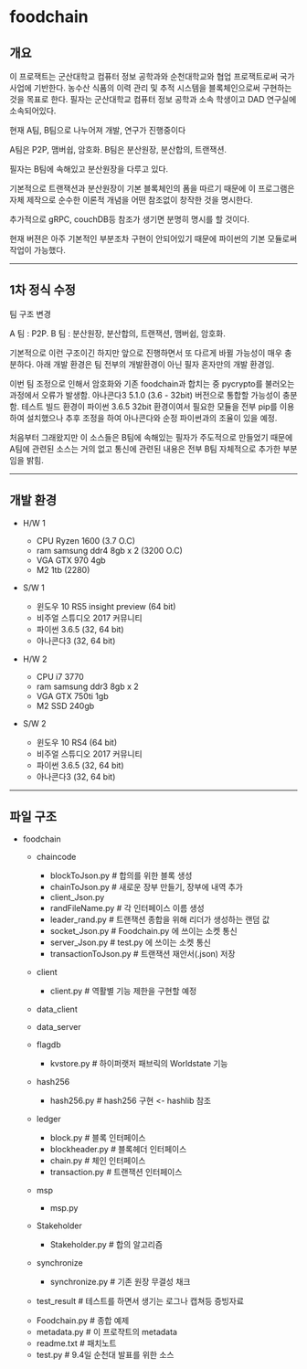 # foodchain
## 개요
이 프로잭트는 군산대학교 컴퓨터 정보 공학과와 순천대학교와 협업 프로잭트로써 국가 사업에 기반한다.
농수산 식품의 이력 관리 및 추적 시스템을 블록체인으로써 구현하는 것을 목표로 한다.
필자는 군산대학교 컴퓨터 정보 공학과 소속 학생이고 DAD 연구실에 소속되어있다.

현재 A팀, B팀으로 나누어져 개발, 연구가 진행중이다

A팀은 P2P, 맴버쉽, 암호화.
B팀은 분산원장, 분산합의, 트랜잭션.

필자는 B팀에 속해있고 분산원장을 다루고 있다.

기본적으로 트랜잭션과 분산원장이 기본 블록체인의 폼을 따르기 때문에
이 프로그램은 자체 제작으로 순수한 이론적 개념을 어떤 참조없이 창작한 것을 명시한다.

추가적으로 gRPC, couchDB등 참조가 생기면 분명히 명시를 할 것이다.

현재 버젼은 아주 기본적인 부분조차 구현이 안되어있기 때문에 파이썬의 기본 모듈로써 작업이 가능했다.

***

## 1차 정식 수정
팀 구조 변경

A 팀 : P2P.
B 팀 : 분산원장, 분산합의, 트랜잭션, 맴버쉽, 암호화.

기본적으로 이런 구조이긴 하지만 앞으로 진행하면서 또 다르게 바뀔 가능성이 매우 충분하다.
아래 개발 환경은 팀 전부의 개발환경이 아닌 필자 혼자만의 개발 환경임.

이번 팀 조정으로 인해서 암호화와 기존 foodchain과 합치는 중 pycrypto를 불러오는 과정에서 오류가 발생함.
아나콘다3 5.1.0 (3.6 - 32bit) 버전으로 통합할 가능성이 충분함.
테스트 빌드 환경이 파이썬 3.6.5 32bit 환경이여서 필요한 모듈을 전부 pip를 이용하여 설치했으나 추후 조정을 하여 아나콘다와 순정 파이썬과의 조율이 있을 예정.

처음부터 그래왔지만 이 소스들은 B팀에 속해있는 필자가 주도적으로 만들었기 때문에 A팀에 관련된 소스는 거의 없고 통신에 관련된 내용은 전부 B팀 자체적으로 추가한 부분임을 밝힘.


***
## 개발 환경
* H/W 1
	- CPU
		Ryzen 1600 (3.7 O.C)
	- ram
		samsung ddr4 8gb x 2 (3200 O.C)
	- VGA
		GTX 970 4gb
	- M2
		1tb (2280)

* S/W 1
	- 윈도우 10 RS5 insight preview (64 bit)
	- 비주얼 스튜디오 2017 커뮤니티
	- 파이썬 3.6.5 (32, 64 bit)
	- 아나콘다3 (32, 64 bit)


	
* H/W 2
	- CPU
		i7 3770
	- ram
		samsung ddr3 8gb x 2
	- VGA
		GTX 750ti 1gb
	- M2
		SSD 240gb

* S/W 2
	- 윈도우 10 RS4 (64 bit)
	- 비주얼 스튜디오 2017 커뮤니티
	- 파이썬 3.6.5 (32, 64 bit)
	- 아나콘다3 (32, 64 bit)


***
## 파일 구조
* foodchain
  * chaincode
    - blockToJson.py            # 합의를 위한 블록 생성
    - chainToJson.py            # 새로운 장부 만들기, 장부에 내역 추가
    - client_Json.py
    - randFileName.py           # 각 인터페이스 이름 생성
    - leader_rand.py            # 트랜잭션 종합을 위해 리더가 생성하는 랜덤 값
    - socket_Json.py			# Foodchain.py 에 쓰이는 소켓 통신
    - server_Json.py			# test.py 에 쓰이는 소켓 통신
    - transactionToJson.py      # 트랜잭션 재안서(.json) 저장

  * client
    - client.py					# 역활별 기능 제한을 구현할 예정
	
  * data_client

  * data_server
    
  * flagdb
    - kvstore.py                # 하이퍼랫저 패브릭의 Worldstate 기능

  * hash256
    - hash256.py                # hash256 구현 <- hashlib 참조

  * ledger
    - block.py                  # 블록 인터페이스
    - blockheader.py            # 블록헤더 인터페이스
    - chain.py                  # 체인 인터페이스
    - transaction.py            # 트랜잭션 인터페이스

  * msp
    - msp.py

  * Stakeholder
    - Stakeholder.py            # 합의 알고리즘

  * synchronize
    - synchronize.py            # 기존 원장 무결성 채크

  * test_result					# 테스트를 하면서 생기는 로그나 캡쳐등 증빙자료

  - Foodchain.py                # 종합 예제
  - metadata.py                 # 이 프로쟉트의 metadata
  - readme.txt                  # 패치노트
  - test.py						# 9.4일 순천대 발표를 위한 소스
  

